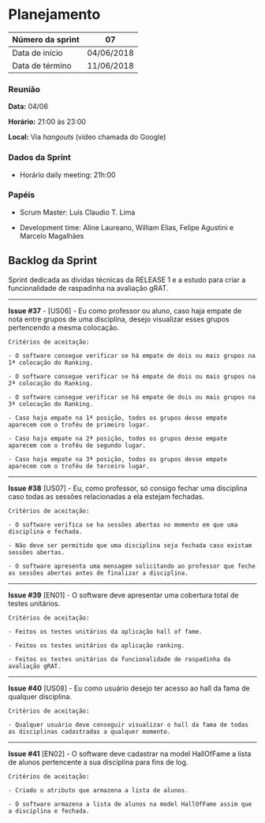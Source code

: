 # Planejamento

|Número da sprint 	| 07|
|---------|-|
|Data de início 	| 04/06/2018|
|Data de término 	| 11/06/2018|

### Reunião
**Data:** 04/06

**Horário:** 21:00 às 23:00

**Local:** Via *hangouts* (vídeo chamada do Google)

### Dados da Sprint
* Horário daily meeting: 21h:00

### Papéis
* Scrum Master: Luís Claudio T. Lima

* Development time: Aline Laureano, William Elias, Felipe Agustini e Marcelo Magalhães

## Backlog da Sprint
Sprint dedicada as dividas técnicas da RELEASE 1 e a estudo para criar a funcionalidade de raspadinha na avaliação gRAT.
<br/>
***  
 **Issue #37** - [US06] - Eu como professor ou aluno, caso haja empate de nota entre grupos de uma disciplina, desejo visualizar esses grupos pertencendo a mesma colocação.<br/>

    Critérios de aceitação:
    
    - O software consegue verificar se há empate de dois ou mais grupos na 1ª colocação do Ranking.
    
    - O software consegue verificar se há empate de dois ou mais grupos na 2ª colocação do Ranking.
    
    - O software consegue verificar se há empate de dois ou mais grupos na 3ª colocação do Ranking.
    
    - Caso haja empate na 1ª posição, todos os grupos desse empate aparecem com o troféu de primeiro lugar.
    
    - Caso haja empate na 2ª posição, todos os grupos desse empate aparecem com o troféu de segundo lugar.
    
    - Caso haja empate na 3ª posição, todos os grupos desse empate aparecem com o troféu de terceiro lugar.
***
 **Issue #38** [US07] - Eu, como professor, só consigo fechar uma disciplina caso todas as sessões relacionadas a ela estejam fechadas.<br/>

    Critérios de aceitação:
    
    - O software verifica se ha sessões abertas no momento em que uma disciplina e fechada.

    - Não deve ser permitido que uma disciplina seja fechada caso existam sessões abertas.

    - O software apresenta uma mensagem solicitando ao professor que feche as sessões abertas antes de finalizar a disciplina.
***
 **Issue #39** [EN01] - O software deve apresentar uma cobertura total de testes unitários. <br/>
    
    Critérios de aceitação:

    - Feitos os testes unitários da aplicação hall of fame.

    - Feitos os testes unitários da aplicação ranking.

    - Feitos os testes unitários da funcionalidade de raspadinha da avaliação gRAT.
***
 **Issue #40** [US08] - Eu como usuário desejo ter acesso ao hall da fama de qualquer disciplina. <br/>
   
    Critérios de aceitação:
 
    - Qualquer usuário deve conseguir visualizar o hall da fama de todas as disciplinas cadastradas a qualquer momento.

***
 **Issue #41** [EN02] - O software deve cadastrar na model HallOfFame a lista de alunos pertencente a sua disciplina para fins de log. <br/>
   
    Critérios de aceitação:
 
    - Criado o atributo que armazena a lista de alunos.

    - O software armazena a lista de alunos na model HallOfFame assim que a disciplina e fechada.
  
